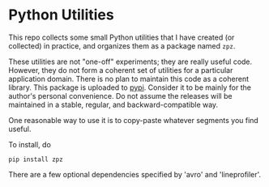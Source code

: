 Python Utilities
================

This repo collects some small Python utilities that I have created (or collected) in practice,
and organizes them as a package named `zpz`.

These utilities are not "one-off" experiments; they are really useful code.
However, they do not form a coherent set of utilities for a particular application domain.
There is no plan to maintain this code as a coherent library.
This package is uploaded to [pypi](https://pypi.org/project/zpz/).
Consider it to be mainly for the author's personal convenience.
Do not assume the releases will be maintained in a stable, regular, and backward-compatible way.

One reasonable way to use it is to copy-paste whatever segments you find useful.

To install, do

```
pip install zpz
```

There are a few optional dependencies specified by 'avro' and 'lineprofiler'.
